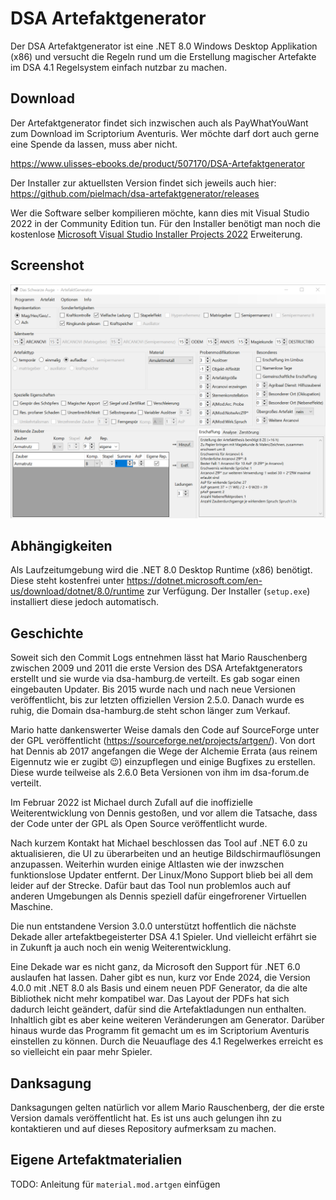 # DSA Artefaktgenerator

Der DSA Artefaktgenerator ist eine .NET 8.0 Windows Desktop Applikation (x86) und versucht die Regeln rund um die Erstellung magischer Artefakte im DSA 4.1 Regelsystem einfach nutzbar zu machen.

## Download

Der Artefaktgenerator findet sich inzwischen auch als PayWhatYouWant zum Download im Scriptorium Aventuris. Wer möchte darf dort auch gerne eine Spende da lassen, muss aber nicht.

https://www.ulisses-ebooks.de/product/507170/DSA-Artefaktgenerator

Der Installer zur aktuellsten Version findet sich jeweils auch hier: https://github.com/pielmach/dsa-artefaktgenerator/releases

Wer die Software selber kompilieren möchte, kann dies mit Visual Studio 2022 in der Community Edition tun. Für den Installer benötigt man noch die kostenlose [Microsoft Visual Studio Installer Projects 2022](https://marketplace.visualstudio.com/items?itemName=VisualStudioClient.MicrosoftVisualStudio2022InstallerProjects) Erweiterung.

## Screenshot

![Screenshot](ArtefaktGenerator/Resources/ArtefaktGenerator_v3_UI.png)

## Abhängigkeiten

Als Laufzeitumgebung wird die .NET 8.0 Desktop Runtime (x86) benötigt. Diese steht kostenfrei unter https://dotnet.microsoft.com/en-us/download/dotnet/8.0/runtime zur Verfügung. Der Installer (``setup.exe``) installiert diese jedoch automatisch.

## Geschichte

Soweit sich den Commit Logs entnehmen lässt hat Mario Rauschenberg zwischen 2009 und 2011 die erste Version des DSA Artefaktgenerators erstellt und sie wurde via dsa-hamburg.de verteilt. Es gab sogar einen eingebauten Updater. Bis 2015 wurde nach und nach neue Versionen veröffentlicht, bis zur letzten offiziellen Version 2.5.0. Danach wurde es ruhig, die Domain dsa-hamburg.de steht schon länger zum Verkauf.

Mario hatte dankenswerter Weise damals den Code auf SourceForge unter der GPL veröffentlicht (https://sourceforge.net/projects/artgen/). Von dort hat Dennis ab 2017 angefangen die Wege der Alchemie Errata (aus reinem Eigennutz wie er zugibt 😉) einzupflegen und einige Bugfixes zu erstellen. Diese wurde teilweise als 2.6.0 Beta Versionen von ihm im dsa-forum.de verteilt.

Im Februar 2022 ist Michael durch Zufall auf die inoffizielle Weiterentwicklung von Dennis gestoßen, und vor allem die Tatsache, dass der Code unter der GPL als Open Source veröffentlicht wurde.

Nach kurzem Kontakt hat Michael beschlossen das Tool auf .NET 6.0 zu aktualisieren, die UI zu überarbeiten und an heutige Bildschirmauflösungen anzupassen. Weiterhin wurden einige Altlasten wie der inwzschen funktionslose Updater entfernt. Der Linux/Mono Support blieb bei all dem leider auf der Strecke. Dafür baut das Tool nun problemlos auch auf anderen Umgebungen als Dennis speziell dafür eingefrorener Virtuellen Maschine.

Die nun entstandene Version 3.0.0 unterstützt hoffentlich die nächste Dekade aller artefaktbegeisterter DSA 4.1 Spieler. Und vielleicht erfährt sie in Zukunft ja auch noch ein wenig Weiterentwicklung.

Eine Dekade war es nicht ganz, da Microsoft den Support für .NET 6.0 auslaufen hat lassen. Daher gibt es nun, kurz vor Ende 2024, die Version 4.0.0 mit .NET 8.0 als Basis und einem neuen PDF Generator, da die alte Bibliothek nicht mehr kompatibel war. Das Layout der PDFs hat sich dadurch leicht geändert, dafür sind die Artefaktladungen nun enthalten. Inhaltlich gibt es aber keine weiteren Veränderungen am Generator. Darüber hinaus wurde das Programm fit gemacht um es im Scriptorium Aventuris einstellen zu können. Durch die Neuauflage des 4.1 Regelwerkes erreicht es so vielleicht ein paar mehr Spieler.

## Danksagung

Danksagungen gelten natürlich vor allem Mario Rauschenberg, der die erste Version damals veröffentlicht hat. Es ist uns auch gelungen ihn zu kontaktieren und auf dieses Repository aufmerksam zu machen.

## Eigene Artefaktmaterialien

TODO: Anleitung für ``material.mod.artgen`` einfügen
